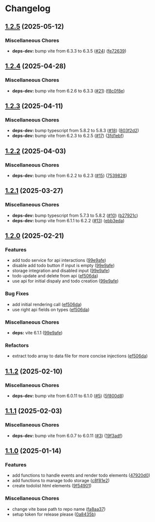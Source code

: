 # Changelog

## [1.2.5](https://github.com/jobtrek/web-todo-ts-example/compare/v1.2.4...v1.2.5) (2025-05-12)


### Miscellaneous Chores

* **deps-dev:** bump vite from 6.3.3 to 6.3.5 ([#24](https://github.com/jobtrek/web-todo-ts-example/issues/24)) ([fe72639](https://github.com/jobtrek/web-todo-ts-example/commit/fe72639b5b5cd44485d7ba010dad8981b1833a8f))

## [1.2.4](https://github.com/jobtrek/web-todo-ts-example/compare/v1.2.3...v1.2.4) (2025-04-28)


### Miscellaneous Chores

* **deps-dev:** bump vite from 6.2.6 to 6.3.3 ([#21](https://github.com/jobtrek/web-todo-ts-example/issues/21)) ([f8c0f8e](https://github.com/jobtrek/web-todo-ts-example/commit/f8c0f8ea9648a96c69afaaac1cf807378d3b4270))

## [1.2.3](https://github.com/jobtrek/web-todo-ts-example/compare/v1.2.2...v1.2.3) (2025-04-11)


### Miscellaneous Chores

* **deps-dev:** bump typescript from 5.8.2 to 5.8.3 ([#18](https://github.com/jobtrek/web-todo-ts-example/issues/18)) ([803f2d2](https://github.com/jobtrek/web-todo-ts-example/commit/803f2d23575aef5545878147d12ce5eaf94e8a6e))
* **deps-dev:** bump vite from 6.2.3 to 6.2.5 ([#17](https://github.com/jobtrek/web-todo-ts-example/issues/17)) ([3fd1ebf](https://github.com/jobtrek/web-todo-ts-example/commit/3fd1ebf8d7f87480dc3c8f516a83e4d132149eba))

## [1.2.2](https://github.com/jobtrek/web-todo-ts-example/compare/v1.2.1...v1.2.2) (2025-04-03)


### Miscellaneous Chores

* **deps-dev:** bump vite from 6.2.2 to 6.2.3 ([#15](https://github.com/jobtrek/web-todo-ts-example/issues/15)) ([7539828](https://github.com/jobtrek/web-todo-ts-example/commit/7539828b489d88cb7e746485830eaa9d80b6cae3))

## [1.2.1](https://github.com/jobtrek/web-todo-ts-example/compare/v1.2.0...v1.2.1) (2025-03-27)


### Miscellaneous Chores

* **deps-dev:** bump typescript from 5.7.3 to 5.8.2 ([#10](https://github.com/jobtrek/web-todo-ts-example/issues/10)) ([b27921c](https://github.com/jobtrek/web-todo-ts-example/commit/b27921cc9105d227a291a81f8b6b4fa203f412b7))
* **deps-dev:** bump vite from 6.1.1 to 6.2.2 ([#13](https://github.com/jobtrek/web-todo-ts-example/issues/13)) ([ebb3eda](https://github.com/jobtrek/web-todo-ts-example/commit/ebb3eda27fcc0f4135f8c3ec1484ff3b3ad46d10))

## [1.2.0](https://github.com/jobtrek/web-todo-ts-example/compare/v1.1.2...v1.2.0) (2025-02-21)


### Features

* add todo service for api interactions ([99e9afe](https://github.com/jobtrek/web-todo-ts-example/commit/99e9afe2c404c78d08c3c5936def78cd93cd788a))
* disable add todo button if input is empty ([99e9afe](https://github.com/jobtrek/web-todo-ts-example/commit/99e9afe2c404c78d08c3c5936def78cd93cd788a))
* storage integration and disabled input ([99e9afe](https://github.com/jobtrek/web-todo-ts-example/commit/99e9afe2c404c78d08c3c5936def78cd93cd788a))
* todo update and delete from api ([ef506da](https://github.com/jobtrek/web-todo-ts-example/commit/ef506da95e1517e7ab81bc3e995ee61d75d57f07))
* use api for initial dispaly and todo creation ([99e9afe](https://github.com/jobtrek/web-todo-ts-example/commit/99e9afe2c404c78d08c3c5936def78cd93cd788a))


### Bug Fixes

* add initial rendering call ([ef506da](https://github.com/jobtrek/web-todo-ts-example/commit/ef506da95e1517e7ab81bc3e995ee61d75d57f07))
* use right api fields on types ([ef506da](https://github.com/jobtrek/web-todo-ts-example/commit/ef506da95e1517e7ab81bc3e995ee61d75d57f07))


### Miscellaneous Chores

* **deps:** vite 6.1.1 ([99e9afe](https://github.com/jobtrek/web-todo-ts-example/commit/99e9afe2c404c78d08c3c5936def78cd93cd788a))


### Refactors

* extract todo array to data file for more concise injections ([ef506da](https://github.com/jobtrek/web-todo-ts-example/commit/ef506da95e1517e7ab81bc3e995ee61d75d57f07))

## [1.1.2](https://github.com/jobtrek/web-todo-ts-example/compare/v1.1.1...v1.1.2) (2025-02-10)


### Miscellaneous Chores

* **deps-dev:** bump vite from 6.0.11 to 6.1.0 ([#5](https://github.com/jobtrek/web-todo-ts-example/issues/5)) ([5f800d8](https://github.com/jobtrek/web-todo-ts-example/commit/5f800d8b0e777c686115e8f8d589e6a0e082f813))

## [1.1.1](https://github.com/jobtrek/web-todo-ts-example/compare/v1.1.0...v1.1.1) (2025-02-03)


### Miscellaneous Chores

* **deps-dev:** bump vite from 6.0.7 to 6.0.11 ([#3](https://github.com/jobtrek/web-todo-ts-example/issues/3)) ([19f3adf](https://github.com/jobtrek/web-todo-ts-example/commit/19f3adf9d7931bfaeb35519bf2a6107cb0363966))

## [1.1.0](https://github.com/jobtrek/web-todo-ts-example/compare/v1.0.0...v1.1.0) (2025-01-14)


### Features

* add functions to handle events and render todo elements ([47920d0](https://github.com/jobtrek/web-todo-ts-example/commit/47920d0c05b3fd298b76dc26b95941ad8f1ba35f))
* add functions to manage todo storage ([c8f81e2](https://github.com/jobtrek/web-todo-ts-example/commit/c8f81e28296435fdfa9e32f7bc17fc6ac59af92e))
* create todolist html elements ([9f54901](https://github.com/jobtrek/web-todo-ts-example/commit/9f549012956cfb36c00bdb228e8adc510eb48f59))


### Miscellaneous Chores

* change vite base path to repo name ([fa8aa37](https://github.com/jobtrek/web-todo-ts-example/commit/fa8aa37008c9376596044a56a417d3da2e277d0f))
* setup token for release please ([0a8435b](https://github.com/jobtrek/web-todo-ts-example/commit/0a8435bb1b34f13d528ce181d1ae3f225c704133))
